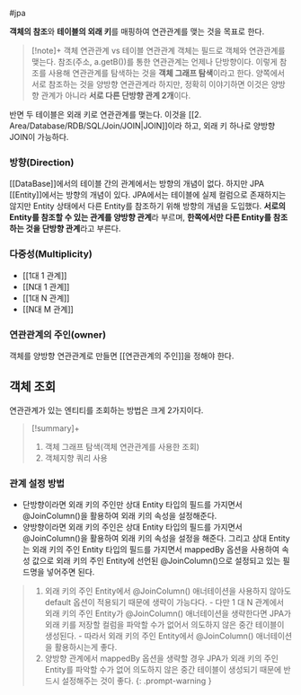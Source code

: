 #jpa 


**객체의 참조**와 **테이블의 외래 키**를 매핑하여 연관관계를 맺는 것을 목표로 한다.

> [!note]+ 객체 연관관계 vs 테이블 연관관계
> 객체는 필드로 객체와 연관관계를 맺는다. 참조(주소, a.getB())를 통한 연관관계는 언제나 단방향이다. 이렇게 참조를 사용해 연관관계를 탐색하는 것을 **객체 그래프 탐색**이라고 한다. 양쪽에서 서로 참조하는 것을 양방향 연관관계라 하지만, 정확히 이야기하면 이것은 양방향 관계가 아니라 **서로 다른 단방향 관계 2개**이다. 
>
반면 두 테이블은 외래 키로 연관관계를 맺는다. 이것을 [[2. Area/Database/RDB/SQL/Join/JOIN|JOIN]]이라 하고, 외래 키 하나로 양방향 JOIN이 가능하다.

### 방향(Direction)
[[DataBase]]에서의 테이블 간의 관계에서는 방향의 개념이 없다. 하지만 JPA [[Entity]]에서는 방향의 개념이 있다. JPA에서는 테이블에 실제 컬럼으로 존재하지는 않지만 Entity 상태에서 다른 Entity를 참조하기 위해 방향의 개념을 도입했다. **서로의 Entity를 참조할 수 있는 관계를 양방향 관계**라 부르며, **한쪽에서만 다른 Entity를 참조하는 것을 단방향 관계**라고 부른다. 
### 다중성(Multiplicity)
+ [[1대 1 관계]]
+ [[N대 1 관계]]
+ [[1대 N 관계]]
+ [[N대 M 관계]]

### 연관관계의 주인(owner)
객체를 양방향 연관관계로 만들면 [[연관관계의 주인]]을 정해야 한다.

## 객체 조회
연관관계가 있는 엔티티를 조회하는 방법은 크게 2가지이다.

> [!summary]+ 
> 1. 객체 그래프 탐색(객체 연관관계를 사용한 조회)
> 2. 객체지향 쿼리 사용
### 관계 설정 방법
- 단방향이라면 외래 키의 주인만 상대 Entity 타입의 필드를 가지면서 @JoinColumn()을 활용하여 외래 키의 속성을 설정해준다.
- 양방향이라면 외래 키의 주인은 상대 Entity 타입의 필드를 가지면서 @JoinColumn()을 활용하여 외래 키의 속성을 설정을 해준다. 그리고 상대 Entity는 외래 키의 주인 Entity 타입의 필드를 가지면서 mappedBy 옵션을 사용하여 속성 값으로 외래 키의 주인 Entity에 선언된 @JoinColumn()으로 설정되고 있는 필드명을 넣어주면 된다.


>1. 외래 키의 주인 Entity에서 @JoinColumn() 애너테이션을 사용하지 않아도 default 옵션이 적용되기 때문에 생략이 가능다다.
    - 다만 1 대 N 관계에서 외래 키의 주인 Entity가 @JoinColumn() 애너테이션을 생략한다면 JPA가 외래 키를 저장할 컬럼을 파악할 수가 없어서 의도하지 않은 중간 테이블이 생성된다.
    - 따라서 외래 키의 주인 Entity에서 @JoinColumn() 애너테이션을 활용하시는게 좋다.
>2. 양방향 관계에서 mappedBy 옵션을 생략할 경우 JPA가 외래 키의 주인 Entity를 파악할 수가 없어 의도하지 않은 중간 테이블이 생성되기 때문에 반드시 설정해주는 것이 좋다.
{: .prompt-warning }



